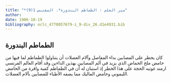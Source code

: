 ```yaml
---
title: "*سير العلم : الطماطم البندورة*. المقتبس 1(9)"
author: 
date: 1906-10-19
bibliography: oclc_4770057679-i_9-div_26.d1e4931.bib
---
```




##  الطماطم البندورة 


 كان يحظر على المصابين بداء المفاصل وآلام العضلات أن يتناولوا الطماطم لما فيها من حامض ملح الحماض الذي يزيد في ألم المصابين بهذين الداءين وقد أقام العالم الفرنسي ارمند غوتيه الحجة على هذا الخطر إذ استبان له أن في الطماطم كمية وافرة من الحامض الليموني وحامض الماليك مما يصفه الأطباء للمصابين بآلام العضلات. 
